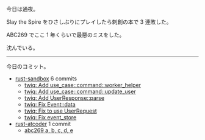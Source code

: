今日は通夜。

Slay the Spire をひさしぶりにプレイしたら刺創の本で 3 連敗した。

ABC269 でここ 1 年くらいで最悪のミスをした。

沈んでいる。

---

今日のコミット。

- [rust-sandbox](https://github.com/bouzuya/rust-sandbox) 6 commits
  - [twiq: Add use_case::command::worker_helper](https://github.com/bouzuya/rust-sandbox/commit/7babcf59962872859f7dc3a7801a77df9baedbbe)
  - [twiq: Add use_case::command::update_user](https://github.com/bouzuya/rust-sandbox/commit/8e1ea519d7ece06af1b972cab774c5393efce770)
  - [twiq: Add UserResponse::parse](https://github.com/bouzuya/rust-sandbox/commit/95697db58c6f0329bcbc26cacdc340658b4e15ed)
  - [twiq: Fix Event::data](https://github.com/bouzuya/rust-sandbox/commit/2699c19513d8ae198853a80d50c1c7be3424bd59)
  - [twiq: Fix to use UserRequest](https://github.com/bouzuya/rust-sandbox/commit/0a6b22e6c13f5d9fdada55c0bc6058493396af79)
  - [twiq: Fix event_store](https://github.com/bouzuya/rust-sandbox/commit/c2602d488b3f26704584e86bd7a4e16581bcddef)
- [rust-atcoder](https://github.com/bouzuya/rust-atcoder) 1 commit
  - [abc269 a, b, c, d, e](https://github.com/bouzuya/rust-atcoder/commit/3621dd13ea407048a0f2ed0636cb79e42ed2fd3c)
